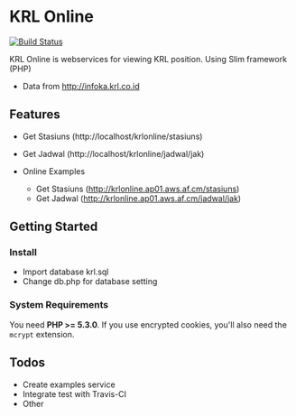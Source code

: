# KRL Online

[![Build Status](https://secure.travis-ci.org/jefrip/KRLOnline.png)](http://travis-ci.org/jefrip/KRLOnline)

KRL Online is webservices for viewing KRL position. Using Slim framework (PHP)

* Data from http://infoka.krl.co.id

## Features

* Get Stasiuns (http://localhost/krlonline/stasiuns)
* Get Jadwal (http://localhost/krlonline/jadwal/jak)

* Online Examples 
  * Get Stasiuns (http://krlonline.ap01.aws.af.cm/stasiuns)
  * Get Jadwal (http://krlonline.ap01.aws.af.cm/jadwal/jak)

## Getting Started

### Install
* Import database krl.sql
* Change db.php for database setting

### System Requirements

You need **PHP >= 5.3.0**. If you use encrypted cookies, you'll also need the `mcrypt` extension.

## Todos
* Create examples service
* Integrate test with Travis-CI
* Other